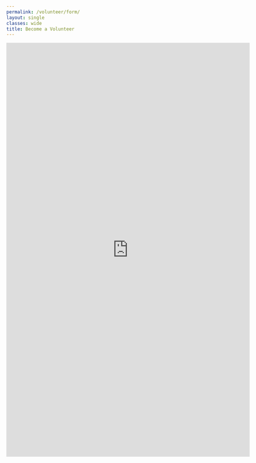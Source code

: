 ```yaml
---
permalink: /volunteer/form/
layout: single
classes: wide
title: Become a Volunteer 
---
```


<iframe src="https://docs.google.com/forms/d/e/1FAIpQLSeNz8zJ-N4opcVWIOP3podm8_SKzYzMxW5TB-0qxA-Z_IWe1Q/viewform?embedded=true" width="640" height="1090" frameborder="0" marginheight="0" marginwidth="0">Loading…</iframe>
